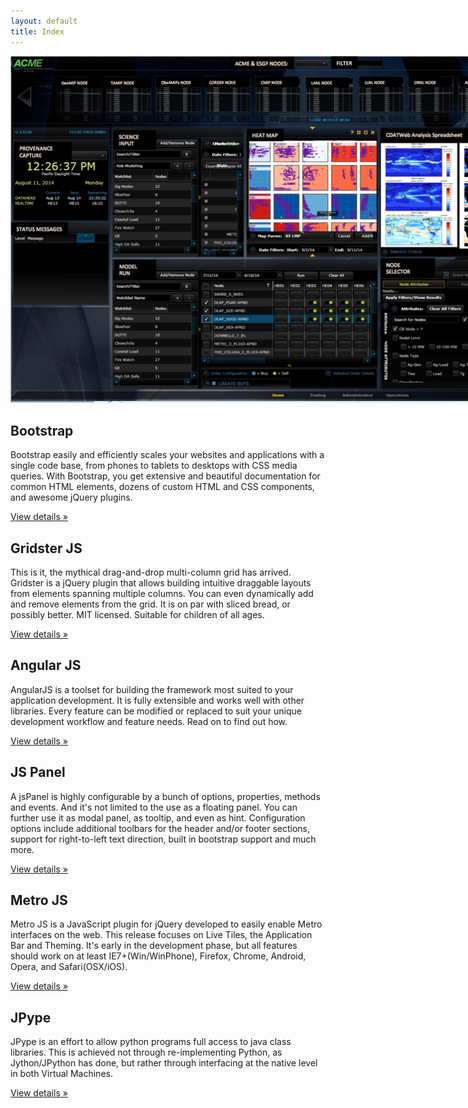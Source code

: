 ```yaml
---
layout: default
title: Index
---
```


<div class="jumbotron">
  <img src="Data/media/images/ACME-DESKTOP.png" style="max-width: 1020px"/>
</div>

<div class="row">
  <div class="col-xs-6 col-lg-4">
    <h2>Bootstrap</h2>
    <p>Bootstrap easily and efficiently scales your websites and applications with a single code base, from phones to tablets to desktops with CSS media queries. With Bootstrap, you get extensive and beautiful documentation for common HTML elements, dozens of custom HTML and CSS components, and awesome jQuery plugins.</p>
    <p><a class="btn btn-default" href="http://getbootstrap.com" role="button">View details »</a></p>
  </div><!--/.col-xs-6.col-lg-4-->
  <div class="col-xs-6 col-lg-4">
    <h2>Gridster JS</h2>
    <p>This is it, the mythical drag-and-drop multi-column grid has arrived. Gridster is a jQuery plugin that allows building intuitive draggable layouts from elements spanning multiple columns. You can even dynamically add and remove elements from the grid. It is on par with sliced bread, or possibly better. MIT licensed. Suitable for children of all ages.</p>
    <p><a class="btn btn-default" href="http://gridster.net" role="button">View details »</a></p>
  </div><!--/.col-xs-6.col-lg-4-->
  <div class="col-xs-6 col-lg-4">
    <h2>Angular JS</h2>
    <p>AngularJS is a toolset for building the framework most suited to your application development. It is fully extensible and works well with other libraries. Every feature can be modified or replaced to suit your unique development workflow and feature needs. Read on to find out how.</p>
    <p><a class="btn btn-default" href="https://angularjs.org" role="button">View details »</a></p>
  </div><!--/.col-xs-6.col-lg-4-->
  <div class="col-xs-6 col-lg-4">
    <h2>JS Panel</h2>
    <p>A jsPanel is highly configurable by a bunch of options, properties, methods and events. And it's not limited to the use as a floating panel. You can further use it as modal panel, as tooltip, and even as hint. Configuration options include additional toolbars for the header and/or footer sections, support for right-to-left text direction, built in bootstrap support and much more.</p>
    <p><a class="btn btn-default" href="http://jspanel.de/index.html" role="button">View details »</a></p>
  </div><!--/.col-xs-6.col-lg-4-->
  <div class="col-xs-6 col-lg-4">
    <h2>Metro JS</h2>
    <p>Metro JS is a JavaScript plugin for jQuery developed to easily enable Metro interfaces on the web. This release focuses on Live Tiles, the Application Bar and Theming. It's early in the development phase, but all features should work on at least IE7+(Win/WinPhone), Firefox, Chrome, Android, Opera, and Safari(OSX/iOS).</p>
    <p><a class="btn btn-default" href="#" role="button">View details »</a></p>
  </div><!--/.col-xs-6.col-lg-4-->
  <div class="col-xs-6 col-lg-4">
    <h2>JPype</h2>
    <p>JPype is an effort to allow python programs full access to java class libraries. This is achieved not through re-implementing Python, as Jython/JPython has done, but rather through interfacing at the native level in both Virtual Machines.</p>
    <p><a class="btn btn-default" href="http://jpype.sourceforge.net" role="button">View details »</a></p>
  </div><!--/.col-xs-6.col-lg-4-->
</div>
